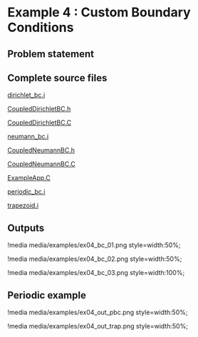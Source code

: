 # Example 4 : Custom Boundary Conditions

[](---)

## Problem statement

[](---)

## Complete source files

[dirichlet_bc.i](https://github.com/idaholab/moose/blob/devel/examples/ex04_bcs/dirichlet_bc.i)

[CoupledDirichletBC.h](https://github.com/idaholab/moose/blob/devel/examples/ex04_bcs/include/bcs/CoupledDirichletBC.h)

[CoupledDirichletBC.C](https://github.com/idaholab/moose/blob/devel/examples/ex04_bcs/src/bcs/CoupledDirichletBC.C)

[neumann_bc.i](https://github.com/idaholab/moose/blob/devel/examples/ex04_bcs/neumann_bc.i)

[CoupledNeumannBC.h](https://github.com/idaholab/moose/blob/devel/examples/ex04_bcs/include/bcs/CoupledNeumannBC.h)

[CoupledNeumannBC.C](https://github.com/idaholab/moose/blob/devel/examples/ex04_bcs/src/bcs/CoupledNeumannBC.C)

[ExampleApp.C](https://github.com/idaholab/moose/blob/devel/examples/ex04_bcs/src/base/ExampleApp.C)

[periodic_bc.i](https://github.com/idaholab/moose/blob/devel/examples/ex04_bcs/periodic_bc.i)

[trapezoid.i](https://github.com/idaholab/moose/blob/devel/examples/ex04_bcs/trapezoid.i)

[](---)

## Outputs

!media media/examples/ex04_bc_01.png
       style=width:50%;

!media media/examples/ex04_bc_02.png
       style=width:50%;

!media media/examples/ex04_bc_03.png
       style=width:100%;




[](---)

## Periodic example

!media media/examples/ex04_out_pbc.png
       style=width:50%;

!media media/examples/ex04_out_trap.png
       style=width:50%;

